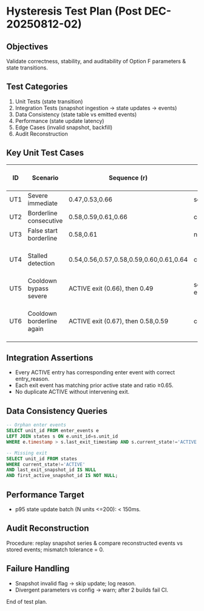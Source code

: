 # Hysteresis Test Plan (Post DEC-20250812-02)

## Objectives

Validate correctness, stability, and auditability of Option F parameters & state transitions.

## Test Categories

1. Unit Tests (state transition)
2. Integration Tests (snapshot ingestion -> state updates -> events)
3. Data Consistency (state table vs emitted events)
4. Performance (state update latency)
5. Edge Cases (invalid snapshot, backfill)
6. Audit Reconstruction

## Key Unit Test Cases

| ID | Scenario | Sequence (r) | Expected Entry Reason | Exit Snapshot | Notes |
|----|----------|--------------|-----------------------|---------------|-------|
| UT1 | Severe immediate | 0.47,0.53,0.66 | severe | 3 | Immediate entry |
| UT2 | Borderline consecutive | 0.58,0.59,0.61,0.66 | consecutive | 4 | Delay =1 |
| UT3 | False start borderline | 0.58,0.61 | none | n/a | Never ACTIVE |
| UT4 | Stalled detection | 0.54,0.56,0.57,0.58,0.59,0.60,0.61,0.64 | consecutive | none (till >0.65) | STALLED after 5th flagged snapshot |
| UT5 | Cooldown bypass severe | ACTIVE exit (0.66), then 0.49 | severe re-entry | immediate | cooldown ignored for severe |
| UT6 | Cooldown borderline again | ACTIVE exit (0.67), then 0.58,0.59 | consecutive | after second 0.59 if cooldown expired | |

## Integration Assertions

- Every ACTIVE entry has corresponding enter event with correct entry_reason.
- Each exit event has matching prior active state and ratio ≥0.65.
- No duplicate ACTIVE without intervening exit.

## Data Consistency Queries

```sql
-- Orphan enter events
SELECT unit_id FROM enter_events e
LEFT JOIN states s ON e.unit_id=s.unit_id
WHERE e.timestamp > s.last_exit_timestamp AND s.current_state!='ACTIVE';

-- Missing exit
SELECT unit_id FROM states
WHERE current_state!='ACTIVE'
AND last_exit_snapshot_id IS NULL
AND first_active_snapshot_id IS NOT NULL;
```

## Performance Target

- p95 state update batch (N units <=200): < 150ms.

## Audit Reconstruction

Procedure: replay snapshot series & compare reconstructed events vs stored events; mismatch tolerance = 0.

## Failure Handling

- Snapshot invalid flag -> skip update; log reason.
- Divergent parameters vs config -> warn; after 2 builds fail CI.

End of test plan.
